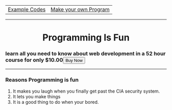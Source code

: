 
<html>
  <head>
    <meta charset="utf-8">
    <title>Programming Fansite</title>
  </head> 
  <body>
    <table>
        <tr>
            <td><a href="Example Puns.html">Example Codes</a></td>
            <td><a href="Make your own Pun.html">Make your own Program</a></td>
        </tr>
    </table>
    <hr>
    <center>
    <h1>Programming Is Fun</h1>
    </center>
    <h3>learn all you need to know about web development in a 52 hour course for only $10.00<button                onclick="window.location.href='https://www.udemy.com/course/the-complete-web-development-bootcamp/'">Buy Now</button>
    <hr>
    <h3>Reasons Programming is fun</h3>
    <ol>
      <li>It makes you laugh when you finally get past the CIA security system. </li>
      <li>It lets you make things</li>
      <li>It is a good thing to do when your bored. </li>
    </ol>
    <br>


